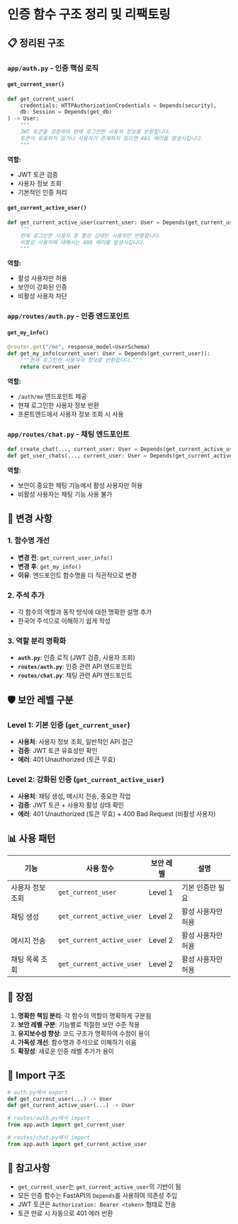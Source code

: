 # 인증 함수 구조 정리 및 리팩토링

## 📋 정리된 구조

### **`app/auth.py` - 인증 핵심 로직**

#### `get_current_user()`

```python
def get_current_user(
    credentials: HTTPAuthorizationCredentials = Depends(security),
    db: Session = Depends(get_db)
) -> User:
    """
    JWT 토큰을 검증하여 현재 로그인한 사용자 정보를 반환합니다.
    토큰이 유효하지 않거나 사용자가 존재하지 않으면 401 에러를 발생시킵니다.
    """
```

**역할:**

- JWT 토큰 검증
- 사용자 정보 조회
- 기본적인 인증 처리

#### `get_current_active_user()`

```python
def get_current_active_user(current_user: User = Depends(get_current_user)) -> User:
    """
    현재 로그인한 사용자 중 활성 상태인 사용자만 반환합니다.
    비활성 사용자에 대해서는 400 에러를 발생시킵니다.
    """
```

**역할:**

- 활성 사용자만 허용
- 보안이 강화된 인증
- 비활성 사용자 차단

### **`app/routes/auth.py` - 인증 엔드포인트**

#### `get_my_info()`

```python
@router.get("/me", response_model=UserSchema)
def get_my_info(current_user: User = Depends(get_current_user)):
    """현재 로그인한 사용자의 정보를 반환합니다."""
    return current_user
```

**역할:**

- `/auth/me` 엔드포인트 제공
- 현재 로그인한 사용자 정보 반환
- 프론트엔드에서 사용자 정보 조회 시 사용

### **`app/routes/chat.py` - 채팅 엔드포인트**

```python
def create_chat(..., current_user: User = Depends(get_current_active_user)):
def get_user_chats(..., current_user: User = Depends(get_current_active_user)):
```

**역할:**

- 보안이 중요한 채팅 기능에서 활성 사용자만 허용
- 비활성 사용자는 채팅 기능 사용 불가

## 🔄 변경 사항

### 1. 함수명 개선

- **변경 전**: `get_current_user_info()`
- **변경 후**: `get_my_info()`
- **이유**: 엔드포인트 함수명을 더 직관적으로 변경

### 2. 주석 추가

- 각 함수의 역할과 동작 방식에 대한 명확한 설명 추가
- 한국어 주석으로 이해하기 쉽게 작성

### 3. 역할 분리 명확화

- **`auth.py`**: 인증 로직 (JWT 검증, 사용자 조회)
- **`routes/auth.py`**: 인증 관련 API 엔드포인트
- **`routes/chat.py`**: 채팅 관련 API 엔드포인트

## 🛡️ 보안 레벨 구분

### Level 1: 기본 인증 (`get_current_user`)

- **사용처**: 사용자 정보 조회, 일반적인 API 접근
- **검증**: JWT 토큰 유효성만 확인
- **에러**: 401 Unauthorized (토큰 무효)

### Level 2: 강화된 인증 (`get_current_active_user`)

- **사용처**: 채팅 생성, 메시지 전송, 중요한 작업
- **검증**: JWT 토큰 + 사용자 활성 상태 확인
- **에러**: 401 Unauthorized (토큰 무효) + 400 Bad Request (비활성 사용자)

## 📊 사용 패턴

| 기능             | 사용 함수                 | 보안 레벨 | 설명               |
| ---------------- | ------------------------- | --------- | ------------------ |
| 사용자 정보 조회 | `get_current_user`        | Level 1   | 기본 인증만 필요   |
| 채팅 생성        | `get_current_active_user` | Level 2   | 활성 사용자만 허용 |
| 메시지 전송      | `get_current_active_user` | Level 2   | 활성 사용자만 허용 |
| 채팅 목록 조회   | `get_current_active_user` | Level 2   | 활성 사용자만 허용 |

## 🚀 장점

1. **명확한 책임 분리**: 각 함수의 역할이 명확하게 구분됨
2. **보안 레벨 구분**: 기능별로 적절한 보안 수준 적용
3. **유지보수성 향상**: 코드 구조가 명확하여 수정이 용이
4. **가독성 개선**: 함수명과 주석으로 이해하기 쉬움
5. **확장성**: 새로운 인증 레벨 추가가 용이

## 🔧 Import 구조

```python
# auth.py에서 export
def get_current_user(...) -> User
def get_current_active_user(...) -> User

# routes/auth.py에서 import
from app.auth import get_current_user

# routes/chat.py에서 import
from app.auth import get_current_active_user
```

## 📝 참고사항

- `get_current_user`는 `get_current_active_user`의 기반이 됨
- 모든 인증 함수는 FastAPI의 `Depends`를 사용하여 의존성 주입
- JWT 토큰은 `Authorization: Bearer <token>` 형태로 전송
- 토큰 만료 시 자동으로 401 에러 반환

